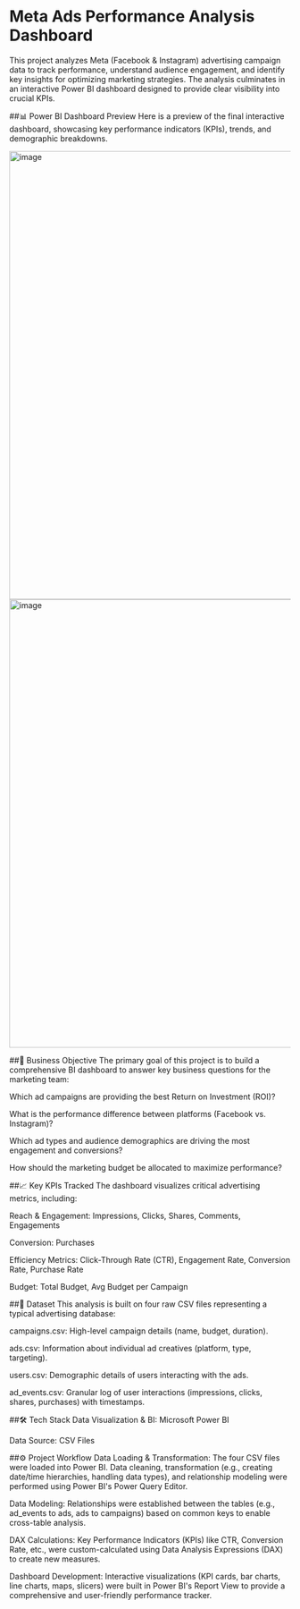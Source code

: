 # Meta Ads Performance Analysis Dashboard


This project analyzes Meta (Facebook & Instagram) advertising campaign data to track performance, understand audience engagement, and identify key insights for optimizing marketing strategies. The analysis culminates in an interactive Power BI dashboard designed to provide clear visibility into crucial KPIs.

##📊 Power BI Dashboard Preview
Here is a preview of the final interactive dashboard, showcasing key performance indicators (KPIs), trends, and demographic breakdowns.

<img width="1316" height="802" alt="image" src="https://github.com/user-attachments/assets/4684a5c0-fecc-4a61-859d-6ad88b15c2f9" />

<img width="1317" height="802" alt="image" src="https://github.com/user-attachments/assets/53ab189b-faaf-484f-b096-fcdbf6656eb7" />



##🎯 Business Objective
The primary goal of this project is to build a comprehensive BI dashboard to answer key business questions for the marketing team:

Which ad campaigns are providing the best Return on Investment (ROI)?

What is the performance difference between platforms (Facebook vs. Instagram)?

Which ad types and audience demographics are driving the most engagement and conversions?

How should the marketing budget be allocated to maximize performance?

##📈 Key KPIs Tracked
The dashboard visualizes critical advertising metrics, including:

Reach & Engagement: Impressions, Clicks, Shares, Comments, Engagements

Conversion: Purchases

Efficiency Metrics: Click-Through Rate (CTR), Engagement Rate, Conversion Rate, Purchase Rate

Budget: Total Budget, Avg Budget per Campaign

##💾 Dataset
This analysis is built on four raw CSV files representing a typical advertising database:

campaigns.csv: High-level campaign details (name, budget, duration).

ads.csv: Information about individual ad creatives (platform, type, targeting).

users.csv: Demographic details of users interacting with the ads.

ad_events.csv: Granular log of user interactions (impressions, clicks, shares, purchases) with timestamps.

##🛠️ Tech Stack
Data Visualization & BI: Microsoft Power BI

Data Source: CSV Files 

##⚙️ Project Workflow
Data Loading & Transformation: The four CSV files were loaded into Power BI. Data cleaning, transformation (e.g., creating date/time hierarchies, handling data types), and relationship modeling were performed using Power BI's Power Query Editor.

Data Modeling: Relationships were established between the tables (e.g., ad_events to ads, ads to campaigns) based on common keys to enable cross-table analysis.

DAX Calculations: Key Performance Indicators (KPIs) like CTR, Conversion Rate, etc., were custom-calculated using Data Analysis Expressions (DAX) to create new measures.

Dashboard Development: Interactive visualizations (KPI cards, bar charts, line charts, maps, slicers) were built in Power BI's Report View to provide a comprehensive and user-friendly performance tracker.
